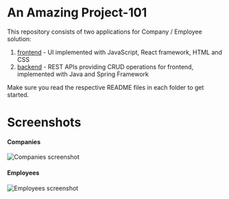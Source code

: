 # An Amazing Project-101
This repository consists of two applications for Company / Employee solution:
1. [frontend](frontend) - UI implemented with JavaScript, React framework, HTML and CSS
1. [backend](backend) - REST APIs providing CRUD operations for frontend, implemented with Java and Spring Framework

Make sure you read the respective README files in each folder to get started. 

# Screenshots
#### Companies
![Companies screenshot](companies-screenshot.png)
#### Employees
![Employees screenshot](employees-screenshot.png)
